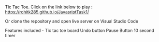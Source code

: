 Tic Tac Toe.  Click on the link below to play : 
https://rohitk285.github.io/JavasriptTask1/

Or clone the repository and open live server on Visual Studio Code

Features included - 
Tic tac toe board
Undo button
Pause Button
10 second timer
